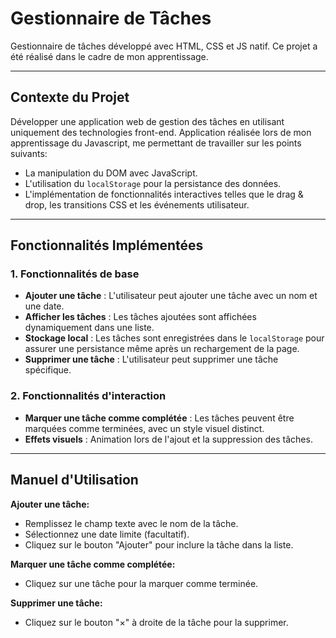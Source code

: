 # Gestionnaire de Tâches
Gestionnaire de tâches développé avec HTML, CSS et JS natif.
Ce projet a été réalisé dans le cadre de mon apprentissage.

---

## **Contexte du Projet**
Développer une application web de gestion des tâches en utilisant uniquement des technologies front-end.
Application réalisée lors de mon apprentissage du Javascript, me permettant de travailler sur les points suivants:
- La manipulation du DOM avec JavaScript.
- L'utilisation du `localStorage` pour la persistance des données.
- L'implémentation de fonctionnalités interactives telles que le drag & drop, les transitions CSS et les événements utilisateur.

---

## **Fonctionnalités Implémentées**
### **1. Fonctionnalités de base**
- **Ajouter une tâche** : L'utilisateur peut ajouter une tâche avec un nom et une date.
- **Afficher les tâches** : Les tâches ajoutées sont affichées dynamiquement dans une liste.
- **Stockage local** : Les tâches sont enregistrées dans le `localStorage` pour assurer une persistance même après un rechargement de la page.
- **Supprimer une tâche** : L'utilisateur peut supprimer une tâche spécifique.

### **2. Fonctionnalités d'interaction**
- **Marquer une tâche comme complétée** : Les tâches peuvent être marquées comme terminées, avec un style visuel distinct.
- **Effets visuels** : Animation lors de l'ajout et la suppression des tâches.

---

## **Manuel d'Utilisation**

**Ajouter une tâche:**
- Remplissez le champ texte avec le nom de la tâche.
- Sélectionnez une date limite (facultatif).
- Cliquez sur le bouton "Ajouter" pour inclure la tâche dans la liste.

**Marquer une tâche comme complétée:**
- Cliquez sur une tâche pour la marquer comme terminée.

**Supprimer une tâche:**
- Cliquez sur le bouton "×" à droite de la tâche pour la supprimer.
